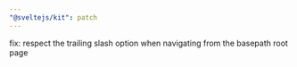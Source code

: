 ```yaml
---
"@sveltejs/kit": patch
---
```


fix: respect the trailing slash option when navigating from the basepath root page
